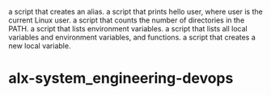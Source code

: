 a script that creates an alias.
a script that prints hello user, where user is the current Linux user.
 a script that counts the number of directories in the PATH.
a script that lists environment variables.
a script that lists all local variables and environment variables, and functions.
a script that creates a new local variable.
# alx-system_engineering-devops
